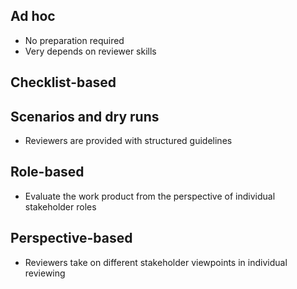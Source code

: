 ## Ad hoc
- No preparation required
- Very depends on reviewer skills
## Checklist-based

## Scenarios and dry runs
- Reviewers are provided with structured guidelines
## Role-based
- Evaluate the work product from the perspective of individual stakeholder roles
## Perspective-based
- Reviewers take on different stakeholder viewpoints in individual reviewing